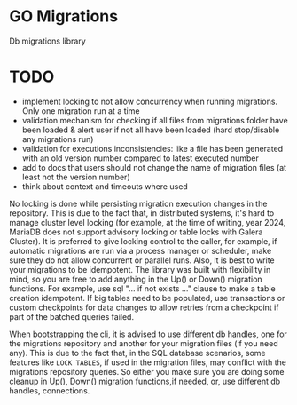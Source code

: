 # GO Migrations

Db migrations library

# TODO

- implement locking to not allow concurrency when running migrations. Only one migration run at 
  a time
- validation mechanism for checking if all files from migrations folder have been loaded & alert
user if not all have been loaded (hard stop/disable any migrations run)
- validation for executions inconsistencies: like a file has been generated with an old
version number compared to latest executed  number
- add to docs that users should not change the name of migration files (at least not the version number)
- think about context and timeouts where used


No locking is done while persisting migration execution changes in the repository.
This is due to the fact that, in distributed systems, it's hard to manage cluster level
locking (for example, at the time of writing, year 2024, MariaDB does not support advisory locking or table locks with Galera Cluster).
It is preferred to give locking control to the caller, for example, if automatic migrations
are run via a process manager or scheduler, make sure they do not allow concurrent or parallel
runs.
Also, it is best to write your migrations to be idempotent.
The library was built with flexibility in mind, so you are free to add anything in the
Up() or Down() migration functions. For example, use sql "... if not exists ..." clause to make
a table creation idempotent. If big tables need to be populated, use transactions or custom
checkpoints for data changes to allow retries from a checkpoint if part of the batched queries
failed.  
  

When bootstrapping the cli, it is advised to use different db handles, one for the migrations
repository and another for your migration files (if you need any). This is due to the fact that,
in the SQL database scenarios, some features like `LOCK TABLES`, if used in the migration files, may conflict with the migrations repository queries. So either you make sure you are doing some cleanup in Up(), Down() migration functions,if needed, or, use different db handles, connections. 